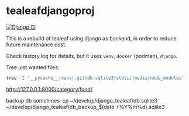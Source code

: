 # tealeafdjangoproj

[![Django CI](https://github.com/garthmortensen/django_tealeaf/actions/workflows/django-tests.yml/badge.svg)](https://github.com/garthmortensen/django_tealeaf/actions/workflows/django-tests.yml)

This is a rebuild of tealeaf using django as backend, in order to reduce future maintenance cost.

Check history.log for details, but it uses `venv`, `docker` (podman), `django`.

Tree just wanted files:
```bash
tree -I '__pycache__|venv|.git|db.sqlite3|static|media|node_modules'
```

http://127.0.0.1:8000/category/food/

backup db sometimes:
cp ~/develop/django_tealeaf/db.sqlite3 ~/develop/django_tealeaf/db_backup_$(date +%Y%m%d).sqlite3

